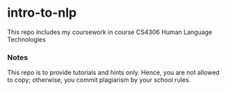 # intro-to-nlp
This repo includes my coursework in course CS4306 Human Language Technologies

### Notes
This repo is to provide tutorials and hints only. Hence, you are not allowed to copy; otherwise, you commit plagiarism by your school rules.
